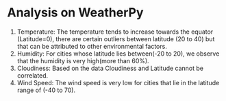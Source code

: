 # Analysis on WeatherPy

1. Temperature: The temperature tends to increase towards the equator (Latitude=0), there are certain outliers between latitude (20 to 40) but that can be attributed to other environmental factors.
2. Humidity: For cities whose latitude lies between(-20 to 20), we observe that the humidity is very high(more than 60%).
3. Cloudiness: Based on the data Cloudiness and Latitude cannot be correlated.  
4. Wind Speed: The wind speed is very low for cities that lie in the latitude range of (-40 to 70).

